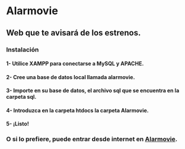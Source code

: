 # Alarmovie
## Web que te avisará de los estrenos.

### Instalación
#### 1- Utilice XAMPP para conectarse a MySQL y APACHE.
#### 2- Cree una base de datos local llamada alarmovie.
#### 3- Importe en su base de datos, el archivo sql que se encuentra en la carpeta sql.
#### 4- Introduzca en la carpeta htdocs la carpeta Alarmovie.
#### 5- ¡Listo!

### O si lo prefiere, puede entrar desde internet en [Alarmovie](https://alarmovie.000webhostapp.com/).
